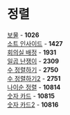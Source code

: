 # 정렬
[보물](https://github.com/wayandway/algorithms-cpp/blob/master/BOJ/Sorting/1026.cpp) - **1026** <br>
[소트 인사이드](https://github.com/wayandway/algorithms-cpp/blob/master/BOJ/Sorting/1427.cpp) - **1427** <br>
[회의실 배정](https://github.com/wayandway/algorithms-cpp/blob/master/BOJ/Sorting/1931.cpp) - **1931** <br>
[일곱 난쟁이](https://github.com/wayandway/algorithms-cpp/blob/master/BOJ/Sorting/2309.cpp) - **2309** <br>
[수 정렬하기](https://github.com/wayandway/algorithms-cpp/blob/master/BOJ/Sorting/2750.cpp) - **2750** <br>
[수 정렬하기2](https://github.com/wayandway/algorithms-cpp/blob/master/BOJ/Sorting/2751.cpp) - **2751** <br>
[나이순 정렬](https://github.com/wayandway/algorithms-cpp/blob/master/BOJ/Sorting/10814.cpp) - **10814** <br>
[숫자 카드](https://github.com/wayandway/algorithms-cpp/blob/master/BOJ/Sorting/10815.cpp) - **10815** <br>
[숫자 카드2](https://github.com/wayandway/algorithms-cpp/blob/master/BOJ/Sorting/10816.cpp) - **10816** <br>